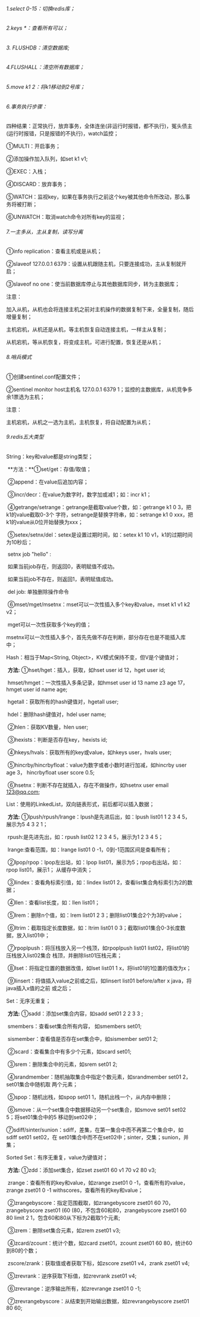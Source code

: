 ###### 1.select 0-15：切换redis库；

###### 2.keys *：查看所有可以；

###### 3. FLUSHDB：清空数据库;

###### 4.FLUSHALL：清空所有数据库；

###### 5.move k1 2：将k1移动到2号库；

###### 6.事务执行步骤：

四种结果：正常执行，放弃事务，全体连坐(非运行时报错，都不执行)，冤头债主(运行时报错，只是报错的不执行)，watch监控；

①MULTI：开启事务；

②添加操作加入队列，如set k1 v1;

③EXEC：入栈；

④DISCARD：放弃事务；

⑤WATCH：监视key，如果在事务执行之前这个key被其他命令所改动，那么事务将被打断；

⑥UNWATCH：取消watch命令对所有key的监视；

###### 7.一主多从，主从复制，读写分离

①info replication：查看主机或是从机；

②slaveof 127.0.0.1 6379：设置从机跟随主机，只要连接成功，主从复制就开启；

③slaveof no one：使当前数据库停止与其他数据库同步，转为主数据库；

注意：

加入从机，从机也会将连接主机之前对主机操作的数据复制下来，全量复制，随后增量复制；

主机宕机，从机还是从机，等主机恢复自动连接主机，一样主从复制；

从机宕机，等从机恢复，将变成主机，可进行配置，恢复还是从机；

###### 8.哨兵模式

①创建sentinel.conf配置文件；

②sentinel monitor host主机名 127.0.0.1 6379 1；监控的主数据库，从机竞争多余1票选为主机；

注意：

主机宕机，从机之一选为主机，主机恢复，将自动配置为从机；

######  9.redis五大类型

String：key和value都是string类型；

​			**方法：**①set/get：存值/取值；

​						②append：在value后追加内容；

​						③incr/decr：在value为数字时，数字加或减1；如：incr k1；

​						④getrange/setrange：getrange是截取value个数，如：getrange k1 0 3，把k1的value截取0-3个						字符，setrange是替换字符串，如：setrange k1 0 xxx，把k1的value从0位开始替换为xxx；

​						⑤setex/setnx/del：setex是设置过期时间，如：setex k1 10 v1，k1的过期时间为10秒后；

​						setnx job "hello" :

​						如果当前job存在，则返回0，表明赋值不成功。

​						如果当前job不存在，则返回1，表明赋值成功。

​						del job: 单独删除操作命令

​						⑥mset/mget/msetnx：mset可以一次性插入多个key和value，mset k1 v1 k2 v2；

​						mget可以一次性获取多个key的值；

​						msetnx可以一次性插入多个，首先先做不存在判断，部分存在也是不能插入库中；

Hash：相当于Map<String, Object>，KV模式保持不变，但V是个键值对；

​			**方法:**   ①hset/hget：插入，获取，如hset user id 12，hget user id;

​							hmset/hmget：一次性插入多条记录，如hmset user id 13 name z3 age 17，hmget  user id 							name age;

​							hgetall：获取所有的hash键值对，hgetall user;

​							hdel：删除hash键值对，hdel user name;

​						②hlen：获取KV数量，hlen user;

​						③hexists：判断是否存在key，hexists id;

​						④hkeys/hvals：获取所有的key或value，如hkeys user，hvals user;

​						⑤hincrby/hincrbyfloat：value为数字或者小数时进行加减，如hincrby user age 3，	  	 	       							hincrbyfloat user score 0.5;

​						⑥hsetnx：判断不存在就插入，存在不做操作，如hsetnx user email 123@qq.com;

List：使用的LinkedList，双向链表形式，前后都可以插入数据；

​			**方法:**   ①lpush/rpush/lrange：lpush是先进后出，如：lpush list01 1 2 3 4 5，展示为5 4 3 2 1；

​						rpush:是先进先出，如：rpush list02 1 2 3 4 5，展示为1 2 3 4 5；	

​						lrange:查看范围，如：lrange list01 0 -1，0到-1范围区间是查看所有；

​						②lpop/rpop：lpop左出站，如：lpop list01，展示为5；rpop右出站，如：rpop list01，展示1；						从缓存中消失；

​						③lindex：查看角标索引值，如：lindex list01 2，查看list集合角标索引为2的数据；

​						④llen：查看list长度，如：llen list01；

​						⑤lrem：删除n个值，如：lrem list01 2 3；删除list01集合2个为3的value；

​						⑥ltrim：截取指定长度数据，如：ltrim list01 0 3；截取list01集合0-3长度数据，放入list01中；

​						⑦rpoplpush：将压栈放入另一个栈顶，如rpoplpush list01 list02，将list01的压栈放入list02集合						栈顶，并删除list01压栈元素；

​						⑧lset：将指定位置的数据改值，如lset list01 1 x，将list01的1位置的值改为x；

​						⑨linsert：将值插入value之前或之后，如linsert list01 before/after x java，将java插入x值的之前						或之后；

Set：无序无重复；

​			**方法:**	①sadd：添加set集合内容，如sadd set01 2 2 3 3 ;

​						smembers：查看set集合所有内容， 如smembers set01;

​						sismember：查看值是否存在set集合中，如sismember set01 2;

​						②scard：查看集合中有多少个元素，如scard set01;

​						③srem：删除集合中的元素，如srem set01 2;

​						④srandmember：随机抽取集合中指定个数元素，如srandmember set01 2，set01集合中随机取						两个元素；

​						⑤spop：随机出栈，如spop set01 1，随机出栈一个，从内存中删除；

​						⑥smove：从一个set集合中数据移动另一个set集合，如smove set01 set02 5；将set01集合中的5						移动到set02中；

​						⑦sdiff/sinter/sunion：sdiff，差集，在第一集合中而不再第二个集合中，如sdiff  set01 set02，在						set01集合中而不在set02中；sinter，交集；sunion，并集；

Sorted Set：有序无重复，value为键值对；

​			**方法:**   ①zdd：添加set集合，如zset zset01 60 v1 70 v2 80 v3;

​						zrange：查看所有的key和value，如zrange zset01 0 -1，查看所有的value，zrange zset01 0 -1 						withscores，查看所有的key和value；

​						②zrangebyscore：指定范围截取，如zrangebyscore zset01 60 70，zrangebyscore zset01 (60  						(80，不包含60和80，zrangebyscore zset01 60 80 limit 2 1，包含60和80从下标为2截取1个元素;

​						③zrem：删除set集合元素，如zrem zset01 v3;

​						④zcard/zcount：统计个数，如zcard zset01，zcount zset01 60 80，统计60到80的个数；

​							zscore/zrank：获取值或者获取下标，如zscore zset01 v4，zrank zset01 v4;

​						⑤zrevrank：逆序获取下标值，如zrevrank zset01 v4;

​						⑥zrevrange：逆序输出所有，如zrevrange zset01 0 -1;

​						⑦zrevrangebyscore：从结束到开始输出数据，如zrevrangebyscore zset01 80 60;